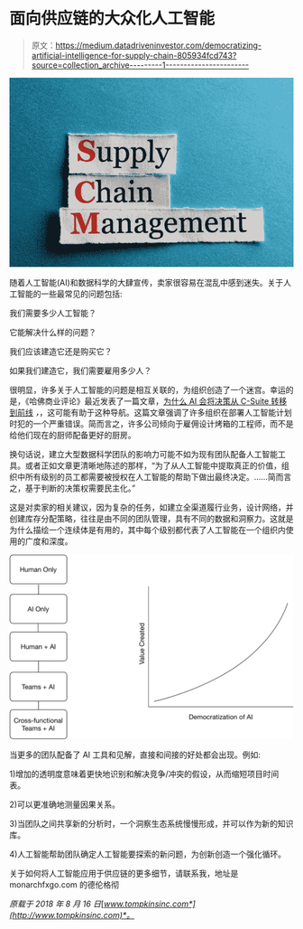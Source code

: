 # 面向供应链的大众化人工智能

> 原文：<https://medium.datadriveninvestor.com/democratizing-artificial-intelligence-for-supply-chain-805934fcd743?source=collection_archive---------1----------------------->

![](img/448e8a8dc2cb41ad49e2fccd8e814ecf.png)

随着人工智能(AI)和数据科学的大肆宣传，卖家很容易在混乱中感到迷失。关于人工智能的一些最常见的问题包括:

我们需要多少人工智能？

它能解决什么样的问题？

我们应该建造它还是购买它？

如果我们建造它，我们需要雇用多少人？

很明显，许多关于人工智能的问题是相互关联的，为组织创造了一个迷宫。幸运的是，《哈佛商业评论》最近发表了一篇文章，[为什么 AI 会将决策从 C-Suite 转移到前线](https://hbr.org/2018/08/why-ai-will-shift-decision-making-from-the-c-suite-to-the-frontline) *，*，这可能有助于这种导航。这篇文章强调了许多组织在部署人工智能计划时犯的一个严重错误。简而言之，许多公司倾向于雇佣设计烤箱的工程师，而不是给他们现在的厨师配备更好的厨房。

换句话说，建立大型数据科学团队的影响力可能不如为现有团队配备人工智能工具。或者正如文章更清晰地陈述的那样，“为了从人工智能中提取真正的价值，组织中所有级别的员工都需要被授权在人工智能的帮助下做出最终决定。……简而言之，基于判断的决策权需要民主化。”

这是对卖家的相关建议，因为复杂的任务，如建立全渠道履行业务，设计网络，并创建库存分配策略，往往是由不同的团队管理，具有不同的数据和洞察力。这就是为什么描绘一个连续体是有用的，其中每个级别都代表了人工智能在一个组织内使用的广度和深度。

![](img/bc0441f5dd05e7f9c684f7b217e036a2.png)

当更多的团队配备了 AI 工具和见解，直接和间接的好处都会出现。例如:

1)增加的透明度意味着更快地识别和解决竞争/冲突的假设，从而缩短项目时间表。

2)可以更准确地测量因果关系。

3)当团队之间共享新的分析时，一个洞察生态系统慢慢形成，并可以作为新的知识库。

4)人工智能帮助团队确定人工智能要探索的新问题，为创新创造一个强化循环。

关于如何将人工智能应用于供应链的更多细节，请联系我，地址是 monarchfxgo.com 的德伦格彻

*原载于 2018 年 8 月 16 日*[*www.tompkinsinc.com*](http://www.tompkinsinc.com)*。*